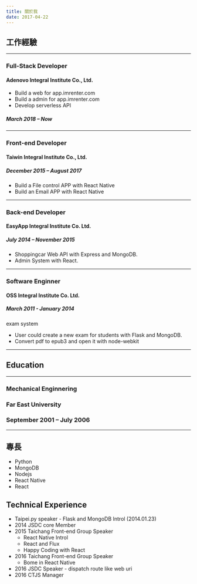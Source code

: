 ```yaml
---
title: 關於我
date: 2017-04-22
---
```


## 工作經驗

---
### Full-Stack Developer

#### Adenovo Integral Institute Co., Ltd.

* Build a web for app.imrenter.com
* Build a admin for app.imrenter.com
* Develop serverless API

##### March 2018 – Now

---

### Front-end Developer

#### Taiwin Integral Institute Co., Ltd.

##### December 2015 – August 2017

* Build a File control APP with React Native
* Build an Email APP with React Native

---

### Back-end Developer

#### EasyApp Integral Institute Co. Ltd.

##### July 2014 – November 2015

* Shoppingcar Web API with Express and MongoDB.
* Admin System with React.

---

### Software Enginner

#### OSS Integral Institute Co. Ltd.

##### March  2011 - January 2014

exam system

  * User could create a new exam for students with Flask and MongoDB. 
  * Convert pdf to epub3 and open it with node-webkit 

---

## Education

---
### Mechanical Enginnering

### Far East University

### September 2001 – July 2006

---

## 專長

* Python
* MongoDB
* Nodejs
* React Native
* React

## Technical Experience
* Taipei.py speaker - Flask and MongoDB Introl (2014.01.23)
* 2014 JSDC core Member
* 2015 Taichang Front-end Group Speaker
  * React Native Introl
  * React and Flux
  * Happy Coding with React
* 2016 Taichang Front-end Group Speaker
  * Bome in React Native
* 2016 JSDC Speaker - dispatch route like web uri
* 2016 CTJS Manager
